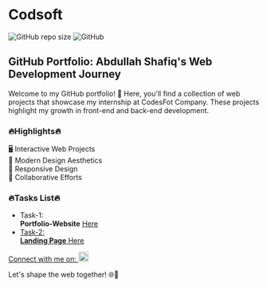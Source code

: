 # Codsoft
![GitHub repo size](https://img.shields.io/github/repo-size/abdullahshafiq-20/Codsoft)
![GitHub](https://img.shields.io/github/license/abdullahshafiq-20/Codsoft)

<h2>GitHub Portfolio: Abdullah Shafiq's Web Development Journey</h2>

<p>Welcome to my GitHub portfolio! 🚀 Here, you'll find a collection of web projects that showcase my internship at CodesFot Company. These projects highlight my growth in front-end and back-end development.</p>

<h3>🔥Highlights🔥</h3>

🖥️ Interactive Web Projects <br>
🌈 Modern Design Aesthetics<br>
📱 Responsive Design<br>
👥 Collaborative Efforts<br>

<h3>🔥Tasks List🔥</h3>

- Task-1: <br>  **Portfolio-Website** <a href="https://abdullahshafiq-20.github.io/Codsoft/Task-1/index.html" target="blank">Here
- Task-2: <br>  **Landing Page** <a href="https://abdullahshafiq-20.github.io/Codsoft/Task-2/index.html" target="blank">Here



Connect with me on:  <a href="https://linkedin.com/in/abdullah-shafiq-158073234" target="blank"><img src="https://raw.githubusercontent.com/rahuldkjain/github-profile-readme-generator/master/src/images/icons/Social/linked-in-alt.svg" alt="abdullah-shafiq-158073234" height="20" width="20" /></a>

Let's shape the web together! 🌐🚀






